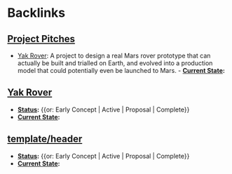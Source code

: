 
# Backlinks
## [Project Pitches](<Project Pitches.md>)
- [Yak Rover](<Yak Rover.md>): A project to design a real Mars rover prototype that can actually be built and trialled on Earth, and evolved into a production model that could potentially even be launched to Mars.
        - **[Current State](<Current State.md>):**

## [Yak Rover](<Yak Rover.md>)
- **[Status](<Status.md>):** {{or: Early Concept | Active | Proposal | Complete}}
- **[Current State](<Current State.md>):**

## [template/header](<template/header.md>)
- **[Status](<Status.md>):** {{or: Early Concept | Active | Proposal | Complete}}
- **[Current State](<Current State.md>):**

